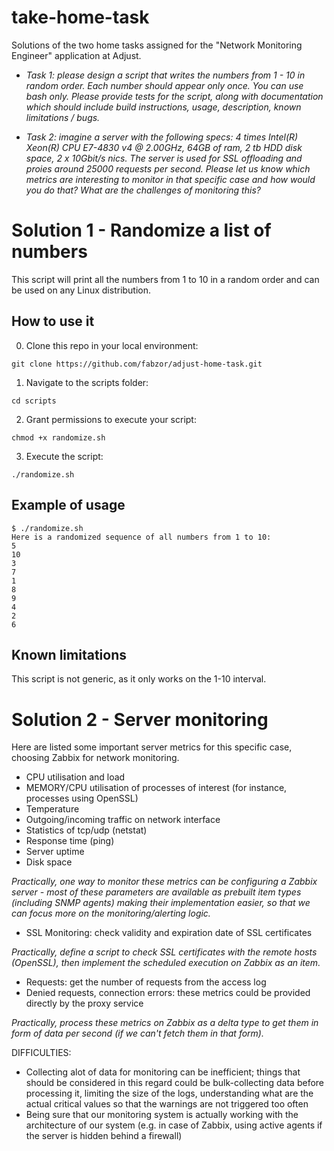 # take-home-task
Solutions of the two home tasks assigned for the "Network Monitoring Engineer" application at Adjust.

* *Task 1: please design a script that writes the numbers from 1 - 10 in random order. Each number should appear only once. You can use bash only. Please provide tests for the script, along with documentation which should include build instructions, usage, description, known limitations / bugs.*

* *Task 2: imagine a server with the following specs: 4 times Intel(R) Xeon(R) CPU E7-4830 v4 @ 2.00GHz, 64GB of ram, 2 tb HDD disk space, 2 x 10Gbit/s nics.
The server is used for SSL offloading and proies around 25000 requests per second. Please let us know which metrics are interesting to monitor in that specific case and how would you do that? What are the challenges of monitoring this?*

# Solution 1 - Randomize a list of numbers

This script will print all the numbers from 1 to 10 in a random order and can be used on any Linux distribution.

## How to use it

0. Clone this repo in your local environment:
```
git clone https://github.com/fabzor/adjust-home-task.git
```

1. Navigate to the scripts folder:
```
cd scripts
```

2. Grant permissions to execute your script:
```
chmod +x randomize.sh
```

3. Execute the script:
```
./randomize.sh
```

## Example of usage

```
$ ./randomize.sh
Here is a randomized sequence of all numbers from 1 to 10:
5
10
3
7
1
8
9
4
2
6
```

## Known limitations

This script is not generic, as it only works on the 1-10 interval.

# Solution 2 - Server monitoring

Here are listed some important server metrics for this specific case, choosing Zabbix for network monitoring.

* CPU utilisation and load
* MEMORY/CPU utilisation of processes of interest (for instance, processes using OpenSSL)
* Temperature
* Outgoing/incoming traffic on network interface
* Statistics of tcp/udp (netstat)
* Response time (ping)
* Server uptime
* Disk space

*Practically, one way to monitor these metrics can be configuring a Zabbix server - most of these parameters are available as prebuilt item types (including SNMP agents) making their implementation easier, so that we can focus more on the monitoring/alerting logic.*

* SSL Monitoring: check validity and expiration date of SSL certificates

*Practically, define a script to check SSL certificates with the remote hosts (OpenSSL), then implement the scheduled execution on Zabbix as an item.*

* Requests: get the number of requests from the access log
* Denied requests, connection errors: these metrics could be provided directly by the proxy service

*Practically, process these metrics on Zabbix as a delta type to get them in form of data per second (if we can't fetch them in that form).*

DIFFICULTIES:
* Collecting alot of data for monitoring can be inefficient; things that should be considered in this regard could be bulk-collecting data before processing it, limiting the size of the logs, understanding what are the actual critical values so that the warnings are not triggered too often
* Being sure that our monitoring system is actually working with the architecture of our system (e.g. in case of Zabbix, using active agents if the server is hidden behind a firewall)

